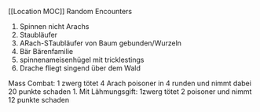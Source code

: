 [[Location MOC]]
Random Encounters
1.   Spinnen nicht Arachs
2.  Staubläufer
3.  ARach-STaubläufer von Baum gebunden/Wurzeln
4.  Bär Bärenfamilie
5.  spinnenameisenhügel mit tricklestings
6.  Drache fliegt singend über dem Wald

Mass Combat:
1 zwerg tötet 4 Arach poisoner in 4 runden und nimmt dabei 20 punkte schaden
	1.  Mit Lähmungsgift: 1zwerg tötet 2 poisoner und nimmt 12 punkte schaden